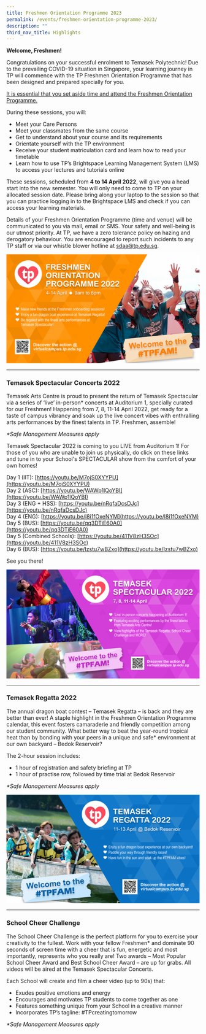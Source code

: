 ```yaml
---
title: Freshmen Orientation Programme 2023
permalink: /events/freshmen-orientation-programme-2023/
description: ""
third_nav_title: Highlights
---
```



**Welcome, Freshmen!**

Congratulations on your successful enrolment to Temasek Polytechnic! 
Due to the prevailing COVID-19 situation in Singapore, your learning journey in TP will commence with the TP Freshmen Orientation Programme that has been designed and prepared specially for you. 

<ins>It is essential that you set aside time and attend the Freshmen Orientation Programme.</ins>

During these sessions, you will:
* Meet your Care Persons
* Meet your classmates from the same course   
* Get to understand about your course and its requirements  
* Orientate yourself with the TP environment
* Receive your student matriculation card and learn how to read your timetable 
* Learn how to use TP’s Brightspace Learning Management System (LMS) to access your lectures and tutorials online

These sessions, scheduled from **4 to 14 April 2022**, will give you a head start into the new semester. You will only need to come to TP on your allocated session date. Please bring along your laptop to the session so that you can practice logging in to the Brightspace LMS and check if you can access your learning materials.

Details of your Freshmen Orientation Programme (time and venue) will be communicated to you via mail, email or SMS. Your safety and well-being is our utmost priority. At TP, we have a zero tolerance policy on hazing and derogatory behaviour. You are encouraged to report such incidents to any TP staff or via our whistle blower hotline at [sdaa@tp.edu.sg](mailto:sdaa@tp.edu.sg).

![FOP 2022](/images/FOP%20EDM_2625px%20by%201479px.jpg)

---
### <a id="spectacular"></a>Temasek Spectacular Concerts 2022

Temasek Arts Centre is proud to present the return of Temasek Spectacular via a series of ‘live’ in-person* concerts at Auditorium 1, specially curated for our Freshmen! Happening from 7, 8, 11-14 April 2022, get ready for a taste of campus vibrancy and soak up the live concert vibes with enthralling arts performances by the finest talents in TP. Freshmen, assemble! 

_*Safe Management Measures apply_  

Temasek Spectacular 2022 is coming to you LIVE from Auditorium 1! For those of you who are unable to join us physically, do click on these links and tune in to your School's SPECTACULAR show from the comfort of your own homes!

Day 1 (IIT): [https://youtu.be/M7ojS0XYYPU](https://youtu.be/M7ojS0XYYPU)  
Day 2 (ASC): [https://youtu.be/WAWp1lQoYBI](https://youtu.be/WAWp1lQoYBI)  
Day 3 (ENG + HSS): [https://youtu.be/nRqfaDcsDJc](https://youtu.be/nRqfaDcsDJc)  
Day 4 (ENG): [https://youtu.be/l8i1fOxeNYM](https://youtu.be/l8i1fOxeNYM)  
Day 5 (BUS): [https://youtu.be/qq3DTiE60A0](https://youtu.be/qq3DTiE60A0)  
Day 5 (Combined Schools): [https://youtu.be/411V8zH3SOc](https://youtu.be/411V8zH3SOc)  
Day 6 (BUS): [https://youtu.be/Izstu7wBZxo](https://youtu.be/Izstu7wBZxo)  

See you there!

![Temasek Spectacular](/images/Temasek%20Spectacular%20(3)_2625px%20by%201479px.jpg)

---
### <a id="regatta"></a>Temasek Regatta 2022

The annual dragon boat contest – Temasek Regatta – is back and they are better than ever! A staple highlight in the Freshmen Orientation Programme calendar, this event fosters camaraderie and friendly competition among our student community. What better way to beat the year-round tropical heat than by bonding with your peers in a unique and safe* environment at our own backyard – Bedok Reservoir?

The 2-hour session includes:
* 1 hour of registration and safety briefing at TP
* 1 hour of practise row, followed by time trial at Bedok Reservoir 

_*Safe Management Measures apply_  

![Temasek Regatta](/images/Temasek%20Regatta%20EDM_2625px%20by%201479px.jpg)

---
### School Cheer Challenge

The School Cheer Challenge is the perfect platform for you to exercise your creativity to the fullest. Work with your fellow Freshmen* and dominate 90 seconds of screen time with a cheer that is fun, energetic and most importantly, represents who you really are! Two awards – Most Popular School Cheer Award and Best School Cheer Award – are up for grabs. All videos will be aired at the Temasek Spectacular Concerts. 

Each School will create and film a cheer video (up to 90s) that:
* Exudes positive emotions and energy 
* Encourages and motivates TP students to come together as one
* Features something unique from your School in a creative manner 
* Incorporates TP’s tagline: #TPcreatingtomorrow

_*Safe Management Measures apply_  